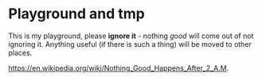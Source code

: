 # Playground and tmp
This is my playground, please **ignore it**  - nothing *good* will come out of not ignoring it. 
Anything useful (if there is such a thing) will be moved to other places. 

https://en.wikipedia.org/wiki/Nothing_Good_Happens_After_2_A.M.

